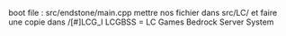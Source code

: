 boot file : src/endstone/main.cpp
mettre nos fichier dans src/LC/ et faire une copie dans /[#]LCG_I
LCGBSS = LC Games Bedrock Server System